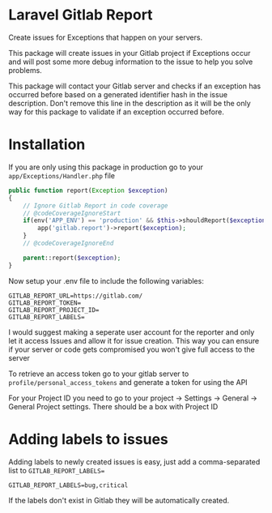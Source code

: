 # Laravel Gitlab Report

Create issues for Exceptions that happen on your servers.

This package will create issues in your Gitlab project if Exceptions occur and will post some more debug information to the issue to help you solve problems.

This package will contact your Gitlab server and checks if an exception has occurred before based on a generated identifier hash in the issue description. Don't remove this line in the description as it will be the only way for this package to validate if an exception occurred before. 


# Installation


If you are only using this package in production go to your `app/Exceptions/Handler.php` file


```php
public function report(Exception $exception)
{
    // Ignore Gitlab Report in code coverage
    // @codeCoverageIgnoreStart
    if(env('APP_ENV') == 'production' && $this->shouldReport($exception)){
        app('gitlab.report')->report($exception);
    }
    // @codeCoverageIgnoreEnd

    parent::report($exception);
}
```



Now setup your .env file to include the following variables:

```
GITLAB_REPORT_URL=https://gitlab.com/
GITLAB_REPORT_TOKEN=
GITLAB_REPORT_PROJECT_ID=
GITLAB_REPORT_LABELS=
```


I would suggest making a seperate user account for the reporter and only let it access Issues and allow it for issue creation.
This way you can ensure if your server or code gets compromised you won't give full access to the server
 
To retrieve an access token go to your gitlab server to `profile/personal_access_tokens` and generate a token for using the API


For your Project ID you need to go to your project -> Settings -> General -> General Project settings. There should be a box with Project ID


# Adding labels to issues

Adding labels to newly created issues is easy, just add a comma-separated list to `GITLAB_REPORT_LABELS=`
```
GITLAB_REPORT_LABELS=bug,critical
```

If the labels don't exist in Gitlab they will be automatically created.